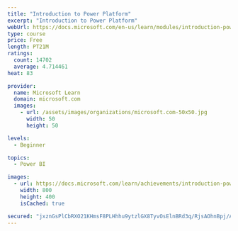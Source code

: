 ```yaml
---
title: "Introduction to Power Platform"
excerpt: "Introduction to Power Platform"
webUrl: https://docs.microsoft.com/en-us/learn/modules/introduction-power-platform/
type: course
price: Free
length: PT21M
ratings:
  count: 14702
  average: 4.714461
heat: 83

provider:
  name: Microsoft Learn
  domain: microsoft.com
  images:
    - url: /assets/images/organizations/microsoft.com-50x50.jpg
      width: 50
      height: 50

levels:
  - Beginner

topics:
  - Power BI

images:
  - url: https://docs.microsoft.com/learn/achievements/introduction-power-platform-social.png
    width: 800
    height: 400
    isCached: true

secured: "jxznGsPlCbRXO21KHmsF8PLHhhu9ytzlGX8TyvOsElnBRd3q/RjsAOhnBpj/A7f9ZYQOppB8emndfHXSypZ2CSvxBp7IPA9jy/0xk/C3+0upxvxoKE6Iov697w1V4FlQVmG6V+X5LLiZCUzS5+wkW3QMSJFDczwesh9gzC7JBhcpZYhCFx1Vdetk3z+iSH/CQfJNJc1+jvbYMGnKG8ofaT0bpkKf4gYT0wV9QZfksyCb5vmAxEusmeDgGGd0T14z8W8ZCrUtl8yI3waC89IwUdq6SL8M1pUlZ62ISm1nfFQ65xnIlK7JsJTZpHpVvI02X2WF2PFGPig87eS6SfEP27u9AtCEFnZpJ18UnEmzkBDxuskB4kk4uy3slztdEMdl1DD2NINlbcQRHM/3DyrNk2zZ82qPEdaVpH8/JNI7Ee+lxe4vJytuq3AMC1PMC0Pn;VUwwCdZE16Gp7dNmSiph9g=="
---
```


